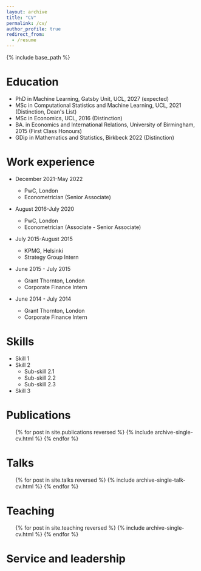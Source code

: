 ```yaml
---
layout: archive
title: "CV"
permalink: /cv/
author_profile: true
redirect_from:
  - /resume
---
```


{% include base_path %}

Education
======
* PhD in Machine Learning, Gatsby Unit, UCL, 2027 (expected)
* MSc in Computational Statistics and Machine Learning, UCL, 2021 (Distinction, Dean's List)
* MSc in Economics, UCL, 2016 (Distinction)
* BA. in Economics and International Relations, University of Birmingham, 2015 (First Class Honours)
* GDip in Mathematics and Statistics, Birkbeck 2022 (Distinction)

Work experience
======
* December 2021-May 2022
  * PwC, London
  * Econometrician (Senior Associate)

* August 2016-July 2020
  * PwC, London
  * Econometrician (Associate - Senior Associate)

* July 2015-August 2015
  * KPMG, Helsinki
  * Strategy Group Intern

* June 2015 - July 2015
  * Grant Thornton, London
  * Corporate Finance Intern
 
* June 2014 - July 2014
  * Grant Thornton, London
  * Corporate Finance Intern
  
  
Skills
======
* Skill 1
* Skill 2
  * Sub-skill 2.1
  * Sub-skill 2.2
  * Sub-skill 2.3
* Skill 3

Publications
======
  <ul>{% for post in site.publications reversed %}
    {% include archive-single-cv.html %}
  {% endfor %}</ul>
  
Talks
======
  <ul>{% for post in site.talks reversed %}
    {% include archive-single-talk-cv.html  %}
  {% endfor %}</ul>
  
Teaching
======
  <ul>{% for post in site.teaching reversed %}
    {% include archive-single-cv.html %}
  {% endfor %}</ul>
  
Service and leadership
======
